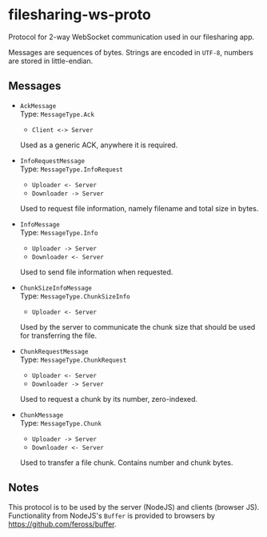 # filesharing-ws-proto  

Protocol for 2-way WebSocket communication used in our filesharing app.  
  
Messages are sequences of bytes. Strings are encoded in `UTF-8`, numbers are stored in little-endian.  

## Messages

- `AckMessage`  
  Type: `MessageType.Ack`
  - `Client <-> Server`

  Used as a generic ACK, anywhere it is required.

- `InfoRequestMessage`  
  Type: `MessageType.InfoRequest`
  - `Uploader <- Server`
  - `Downloader -> Server`
  
  Used to request file information, namely filename and total size in bytes.

- `InfoMessage`  
  Type: `MessageType.Info`  
  - `Uploader -> Server`
  - `Downloader <- Server`

  Used to send file information when requested.

- `ChunkSizeInfoMessage`  
  Type: `MessageType.ChunkSizeInfo`
  - `Uploader <- Server`

  Used by the server to communicate the chunk size that should be used for transferring the file.

- `ChunkRequestMessage`  
  Type: `MessageType.ChunkRequest`
  - `Uploader <- Server`
  - `Downloader -> Server`

  Used to request a chunk by its number, zero-indexed.

- `ChunkMessage`  
  Type: `MessageType.Chunk`
  - `Uploader -> Server`
  - `Downloader <- Server`

  Used to transfer a file chunk. Contains number and chunk bytes.

## Notes

This protocol is to be used by the server (NodeJS) and clients (browser JS). Functionality from NodeJS's `Buffer` is provided to browsers by https://github.com/feross/buffer.
